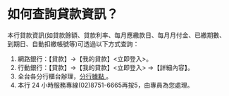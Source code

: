 # 如何查詢貸款資訊？

本行貸款資訊(如貸款餘額、貸款利率、每月應繳款日、每月月付金、已繳期數、到期日、自動扣繳帳號等)可透過以下方式查詢：

  1. 網路銀行：【貸款】→【我的貸款】<立即登入>。
  2. 行動銀行：【貸款】→【我的貸款】<立即登入> →【詳細內容】。
  3. 全台各分行櫃台辦理，[分行據點 ](/banking/locations/locations.htm)。
  4. 本行 24 小時服務專線(02)8751-6665再按5，由專員為您處理。


